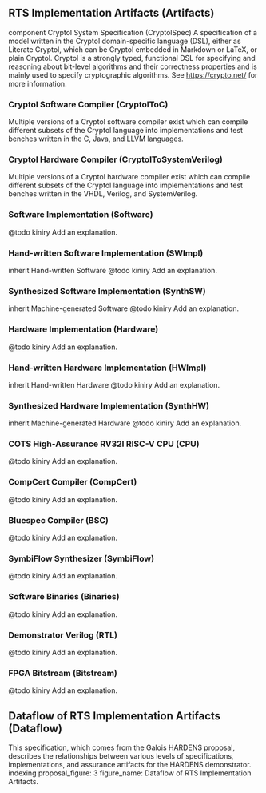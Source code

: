 <!--SUBSYSTEM RTS Implementation Artifacts-->
## <a id ="rts-implementation-artifacts"></a>RTS Implementation Artifacts (Artifacts)
component Cryptol System Specification (CryptolSpec) A specification of a model written in the Cryptol domain-specific language (DSL), either as Literate Cryptol, which can be Cryptol embedded in Markdown or LaTeX, or plain Cryptol. Cryptol is a strongly typed, functional DSL for specifying and reasoning about bit-level algorithms and their correctness properties and is mainly used to specify cryptographic algorithms. See https://crypto.net/ for more information.

<!--COMPONENT-->
### <a id ="cryptol-software-compiler"></a>Cryptol Software Compiler (CryptolToC)
Multiple versions of a Cryptol software compiler exist which can compile different subsets of the Cryptol language into implementations and test benches written in the C, Java, and LLVM languages.
<!--COMPONENT/-->
<!--COMPONENT-->
### <a id ="cryptol-hardware-compiler"></a>Cryptol Hardware Compiler (CryptolToSystemVerilog)
Multiple versions of a Cryptol hardware compiler exist which can compile different subsets of the Cryptol language into implementations and test benches written in the VHDL, Verilog, and SystemVerilog.
<!--COMPONENT/-->
<!--COMPONENT-->
### <a id ="software-implementation"></a>Software Implementation (Software)
@todo kiniry Add an explanation.
<!--COMPONENT/-->
<!--COMPONENT-->
### <a id ="hand-written-software-implementation"></a>Hand-written Software Implementation (SWImpl)
inherit Hand-written Software @todo kiniry Add an explanation.
<!--COMPONENT/-->
<!--COMPONENT-->
### <a id ="synthesized-software-implementation"></a>Synthesized Software Implementation (SynthSW)
inherit Machine-generated Software @todo kiniry Add an explanation.
<!--COMPONENT/-->
<!--COMPONENT-->
### <a id ="hardware-implementation"></a>Hardware Implementation (Hardware)
@todo kiniry Add an explanation.
<!--COMPONENT/-->
<!--COMPONENT-->
### <a id ="hand-written-hardware-implementation"></a>Hand-written Hardware Implementation (HWImpl)
inherit Hand-written Hardware @todo kiniry Add an explanation.
<!--COMPONENT/-->
<!--COMPONENT-->
### <a id ="synthesized-hardware-implementation"></a>Synthesized Hardware Implementation (SynthHW)
inherit Machine-generated Hardware @todo kiniry Add an explanation.
<!--COMPONENT/-->
<!--COMPONENT-->
### <a id ="cots-high-assurance-rv32i-risc-v-cpu"></a>COTS High-Assurance RV32I RISC-V CPU (CPU)
@todo kiniry Add an explanation.
<!--COMPONENT/-->
<!--COMPONENT-->
### <a id ="compcert-compiler"></a>CompCert Compiler (CompCert)
@todo kiniry Add an explanation.
<!--COMPONENT/-->
<!--COMPONENT-->
### <a id ="bluespec-compiler"></a>Bluespec Compiler (BSC)
@todo kiniry Add an explanation.
<!--COMPONENT/-->
<!--COMPONENT-->
### <a id ="symbiflow-synthesizer"></a>SymbiFlow Synthesizer (SymbiFlow)
@todo kiniry Add an explanation.
<!--COMPONENT/-->
<!--COMPONENT-->
### <a id ="software-binaries"></a>Software Binaries (Binaries)
@todo kiniry Add an explanation.
<!--COMPONENT/-->
<!--COMPONENT-->
### <a id ="demonstrator-verilog"></a>Demonstrator Verilog (RTL)
@todo kiniry Add an explanation.
<!--COMPONENT/-->
<!--COMPONENT-->
### <a id ="fpga-bitstream"></a>FPGA Bitstream (Bitstream)
@todo kiniry Add an explanation.
<!--COMPONENT/-->
<!--SUBSYSTEM RTS Implementation Artifacts/-->
<!--SUBSYSTEM Dataflow of RTS Implementation Artifacts-->
## <a id ="dataflow-of-rts-implementation-artifacts"></a>Dataflow of RTS Implementation Artifacts (Dataflow)
This specification, which comes from the Galois HARDENS proposal, describes the relationships between various levels of specifications, implementations, and assurance artifacts for the HARDENS demonstrator. indexing proposal_figure: 3 figure_name: Dataflow of RTS Implementation Artifacts.

<!--SUBSYSTEM Dataflow of RTS Implementation Artifacts/-->
